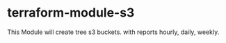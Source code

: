 # terraform-module-s3
This Module will create tree s3 buckets. with reports hourly, daily, weekly. 

